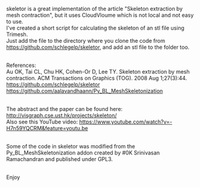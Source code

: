 skeletor is a great implementation of the article "Skeleton extraction by mesh contraction", but it uses CloudVloume which is not local and not easy to use. <br>
I've created a short script for calculating the skeleton of an stl file using Trimesh.<br>
Just add the file to the directory where you clone the code from https://github.com/schlegelp/skeletor, and add an stl file to the folder too.<br><br>

References:<br>
Au OK, Tai CL, Chu HK, Cohen-Or D, Lee TY. Skeleton extraction by mesh contraction. ACM Transactions on Graphics (TOG). 2008 Aug 1;27(3):44.<br>
https://github.com/schlegelp/skeletor<br>
https://github.com/aalavandhaann/Py_BL_MeshSkeletonization<br><br>

The abstract and the paper can be found here: http://visgraph.cse.ust.hk/projects/skeleton/<br>
Also see this YouTube video: https://www.youtube.com/watch?v=-H7n59YQCRM&feature=youtu.be<br><br>

Some of the code in skeletor was modified from the Py_BL_MeshSkeletonization addon created by #0K Srinivasan Ramachandran and published under GPL3.<br><br>

Enjoy
